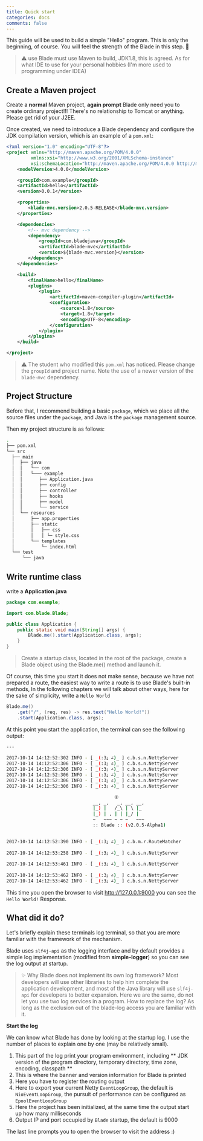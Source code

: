 ```yaml
---
title: Quick start
categories: docs
comments: false
---
```


This guide will be used to build a simple "Hello" program. This is only the beginning, of course. You will feel the strength of the Blade in this step. 💪

> ⚠️ use Blade must use Maven to build, JDK1.8, this is agreed. As for what IDE to use for your personal hobbies (I'm more used to programming under IDEA)

## Create a Maven project

Create a **normal** Maven project, **again prompt** Blade only need you to create ordinary project!!! There's no relationship to Tomcat or anything. Please get rid of your J2EE.

Once created, we need to introduce a Blade dependency and configure the JDK compilation version, which is an example of a `pom.xml`:


```xml
<?xml version="1.0" encoding="UTF-8"?>
<project xmlns="http://maven.apache.org/POM/4.0.0"
         xmlns:xsi="http://www.w3.org/2001/XMLSchema-instance"
         xsi:schemaLocation="http://maven.apache.org/POM/4.0.0 http://maven.apache.org/xsd/maven-4.0.0.xsd">
    <modelVersion>4.0.0</modelVersion>

    <groupId>com.example</groupId>
    <artifactId>hello</artifactId>
    <version>0.0.1</version>

    <properties>
        <blade-mvc.version>2.0.5-RELEASE</blade-mvc.version>
    </properties>

    <dependencies>
        <!-- mvc dependency -->
        <dependency>
            <groupId>com.bladejava</groupId>
            <artifactId>blade-mvc</artifactId>
            <version>${blade-mvc.version}</version>
        </dependency>
    </dependencies>

    <build>
        <finalName>hello</finalName>
        <plugins>
            <plugin>
                <artifactId>maven-compiler-plugin</artifactId>
                <configuration>
                    <source>1.8</source>
                    <target>1.8</target>
                    <encoding>UTF-8</encoding>
                </configuration>
            </plugin>
        </plugins>
    </build>

</project>
```

> ⚠️ The student who modified this `pom.xml` has noticed. Please change the `groupId` and project name. Note the use of a newer version of the `blade-mvc` dependency.

## Project Structure

Before that, I recommend building a basic `package`, which we place all the source files under the `package`, and Java is the `package` management source.

Then my project structure is as follows:


```bash
.
├── pom.xml
└── src
  ├── main
  │  ├── java
  │  │   └── com
  │  │   └─── example
  │  │      ├── Application.java
  │  │      ├── config
  │  │      ├── controller
  │  │      ├── hooks
  │  │      ├── model
  │  │      └── service
  │  └── resources
  │      ├── app.properties
  │      ├── static
  │      │   ├── css
  │      │   │ └─ style.css
  │      └── templates
  │          └─ index.html
  └── test
      └── java
```

## Write runtime class

write a **Application.java**

```java
package com.example;

import com.blade.Blade;

public class Application {
    public static void main(String[] args) {
        Blade.me().start(Application.class, args);
    }
}
```

> Create a startup class, located in the root of the package, create a Blade object using the Blade.me() method and launch it.

Of course, this time you start it does not make sense, because we have not prepared a route, the easiest way to write a route is to use Blade's built-in methods, In the following chapters we will talk about other ways, here for the sake of simplicity, write a `Hello World`

```java
Blade.me()
    .get("/", (req, res) -> res.text("Hello World!"))
    .start(Application.class, args);
```

At this point you start the application, the terminal can see the following output:

```bash
---
                                                                            ①
2017-10-14 14:12:52:302 INFO - [ _(:3」∠)_ ] c.b.s.n.NettyServer       | Environment: jdk.version    => 1.8.0_101
2017-10-14 14:12:52:306 INFO - [ _(:3」∠)_ ] c.b.s.n.NettyServer       | Environment: user.dir       => /Users/biezhi/workspace/projects/java/hello
2017-10-14 14:12:52:306 INFO - [ _(:3」∠)_ ] c.b.s.n.NettyServer       | Environment: java.io.tmpdir => /var/folders/y7/fdpr6jzx1rs6x0jmty2h6lvw0000gn/T/
2017-10-14 14:12:52:306 INFO - [ _(:3」∠)_ ] c.b.s.n.NettyServer       | Environment: user.timezone  => Asia/Shanghai
2017-10-14 14:12:52:306 INFO - [ _(:3」∠)_ ] c.b.s.n.NettyServer       | Environment: file.encoding  => UTF-8
2017-10-14 14:12:52:306 INFO - [ _(:3」∠)_ ] c.b.s.n.NettyServer       | Environment: classpath      => /Users/biezhi/workspace/projects/java/hello/target/classes

                                        ②
							    __, _,   _, __, __,
							    |_) |   /_\ | \ |_
							    |_) | , | | |_/ |
							    ~   ~~~ ~ ~ ~   ~~~
							    :: Blade :: (v2.0.5-Alpha1)

                                                                            ③
2017-10-14 14:12:52:390 INFO - [ _(:3」∠)_ ] c.b.m.r.RouteMatcher      | Add route => GET	/
                                                                            ④
2017-10-14 14:12:53:258 INFO - [ _(:3」∠)_ ] c.b.s.n.NettyServer       | ⬢ Use NioEventLoopGroup
                                                                            ⑤
2017-10-14 14:12:53:461 INFO - [ _(:3」∠)_ ] c.b.s.n.NettyServer       | ⬢ hello initialize successfully, Time elapsed: 176 ms
                                                                            ⑥
2017-10-14 14:12:53:462 INFO - [ _(:3」∠)_ ] c.b.s.n.NettyServer       | ⬢ Blade start with 0.0.0.0:9000
2017-10-14 14:12:53:462 INFO - [ _(:3」∠)_ ] c.b.s.n.NettyServer       | ⬢ Open your web browser and navigate to http://127.0.0.1:9000 ⚡
```

This time you open the browser to visit http://127.0.0.1:9000 you can see the `Hello World!` Response.

## What did it do?

Let's briefly explain these terminals log terminal, so that you are more familiar with the framework of the mechanism.

Blade uses `slf4j-api` as the logging interface and by default provides a simple log implementation (modified from **simple-logger**) so you can see the log output at startup.

> ✨ Why Blade does not implement its own log framework? Most developers will use other libraries to help him complete the application development, and most of the Java library will use `slf4j-api` for developers to better expansion.
> Here we are the same, do not let you use two log services in a program. How to replace the log? As long as the exclusion out of the blade-log access you are familiar with it.

**Start the log**

We can know what Blade has done by looking at the startup log. I use the number of places to explain one by one (may be relatively small).

1. This part of the log print your program environment, including ** JDK version of the program directory, temporary directory, time zone, encoding, classpath **
2. This is where the banner and version information for Blade is printed
3. Here you have to register the routing output
4. Here to export your current Netty `EventLoopGroup`, the default is` NioEventLoopGroup`, the pursuit of performance can be configured as `EpoolEventLoopGroup`
5. Here the project has been initialized, at the same time the output start up how many milliseconds
6. Output IP and port occupied by `Blade` startup, the default is 9000

The last line prompts you to open the browser to visit the address :)
